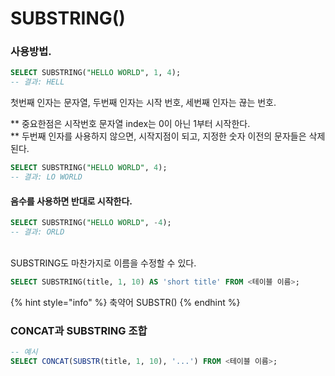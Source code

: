 # SUBSTRING()

### 사용방법.

```sql
SELECT SUBSTRING("HELLO WORLD", 1, 4);
-- 결과: HELL
```

첫번째 인자는 문자열, 두번째 인자는 시작 번호, 세번째 인자는 끊는 번호.

\*\* 중요한점은 시작번호 문자열 index는 0이 아닌 1부터 시작한다.\
\*\* 두번째 인자를 사용하지 않으면,  시작지점이 되고, 지정한 숫자 이전의 문자들은 삭제된다.

```sql
SELECT SUBSTRING("HELLO WORLD", 4);
-- 결과: LO WORLD
```

#### 음수를 사용하면 반대로 시작한다.

```sql
SELECT SUBSTRING("HELLO WORLD", -4);
-- 결과: ORLD
```

\
SUBSTRING도 마찬가지로 이름을 수정할 수 있다.

```sql
SELECT SUBSTRING(title, 1, 10) AS 'short title' FROM <테이블 이름>;
```

{% hint style="info" %}
축약어 SUBSTR()
{% endhint %}



### CONCAT과 SUBSTRING 조합

```sql
-- 예시
SELECT CONCAT(SUBSTR(title, 1, 10), '...') FROM <테이블 이름>;
```
